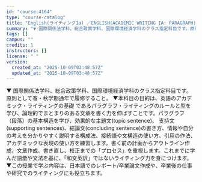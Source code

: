 ```yaml
---
id: "course:4164"
type: "course-catalog"
title: "English(ライティングIa) ／ENGLISH(ACADEMIC WRITING IA: PARAGRAPH)"
summary: "▼ 国際関係法学科、総合政策学科、国際環境経済学科のクラス指定科目です。原則として春・秋学期通年で履修すること。 ▼本科目の目的は、英語のアカデミック・ライティングの基礎 であるパラグラフ・ライティングのルールと型を学び、論理的でまとまりの…"
tags: []
campus: ""
credits: 1
instructors: []
license: " "
version:
  created_at: "2025-10-09T03:48:57Z"
  updated_at: "2025-10-09T03:48:57Z"
---
```


▼ 国際関係法学科、総合政策学科、国際環境経済学科のクラス指定科目です。原則として春・秋学期通年で履修すること。 ▼本科目の目的は、英語のアカデミック・ライティングの基礎 であるパラグラフ・ライティングのルールと型を学び、論理的でまとまりのある文章を書く力を伸ばすことです。パラグラフ （段落）の基本構造を学び、効果的な主題文(topic sentence)、 支持文(supporting sentences)、結論文(concluding sentence)の書き方、情報や自分の考えを分かりやすく説明する構成法、接続語や文構造の使い方、引用の作法、アカデミックな表現の使い方を練習します。書く前の計画からアウトライン作成、文章作成、書き直し、校正までの「プロセス」を重視します。これまでに学んだ語彙や文法を基に、「和文英訳」ではないライティング力を身につけます。 ▼この授業で学ぶ内容は、日本語でのレポート/卒業論文作成や、卒業後の仕事や研究でのライティングにも役立ちます。
